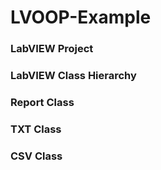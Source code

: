 # LVOOP-Example
### LabVIEW Project


### LabVIEW Class Hierarchy


### Report Class


### TXT Class


### CSV Class
